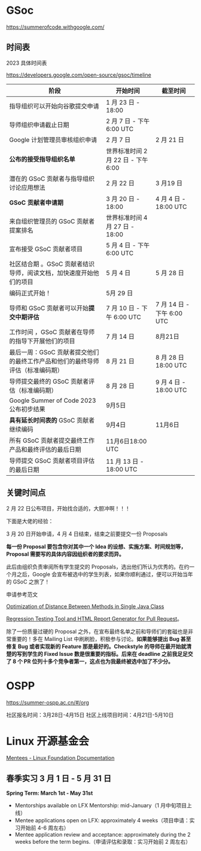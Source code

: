 # GSoc

https://summerofcode.withgoogle.com/

## 时间表

2023 具体时间表

https://developers.google.com/open-source/gsoc/timeline

| 阶段                                                         | 开始时间                            | 截至时间                   |
| ------------------------------------------------------------ | ----------------------------------- | -------------------------- |
| 指导组织可以开始向谷歌提交申请                               | 1 月 23 日 - 18:00                  |                            |
| 导师组织申请截止日期                                         | 2 月 7 日 - 下午 6:00 UTC           |                            |
| Google 计划管理员审核组织申请                                | 2 月 7 日                           | 2 月 21 日                 |
| **公布的接受指导组织名单**                                   | 世界标准时间 2 月 22 日 - 下午 6:00 |                            |
| 潜在的 GSoC 贡献者与指导组织讨论应用想法                     | 2 月 22 日                          | 3 月19 日                  |
| **GSoC 贡献者申请期**                                        | 3 月 20 日 - 18:00                  | 4 月 4 日 - 18:00 UTC      |
| 来自组织管理员的 GSoC 贡献者提案排名                         | 世界标准时间 4 月 27 日 - 18:00     |                            |
| 宣布接受 GSoC 贡献者项目                                     | 5 月 4 日 - 下午 6:00 UTC           |                            |
| 社区结合期 。GSoC 贡献者结识导师，阅读文档，加快速度开始他们的项目 | 5 月 4 日                           | 5 月 28 日                 |
| 编码正式开始！                                               | 5月 29 日                           |                            |
| 导师和 GSoC 贡献者可以开始**提交中期评估**                   | 7 月 10 日 - 下午 6:00 UTC          | 7 月 14 日 - 下午 6:00 UTC |
| 工作时间 ，GSoC 贡献者在导师的指导下开展他们的项目           | 7 月 14 日                          | 8月21日                    |
| 最后一周：GSoC 贡献者提交他们的最终工作产品和他们的最终导师评估（标准编码期） | 8 月 21 日                          | 8 月 28 日 18:00 UTC       |
| 导师提交最终的 GSoC 贡献者评估（标准编码期）                 | 8 月 28 日                          | 9 月 4 日 - 18:00 UTC      |
| Google Summer of Code 2023 公布初步结果                      | 9月5日                              |                            |
| **具有延长时间表的** GSoC 贡献者继续编码                     | 9月4日                              | 11月6日                    |
| 所有 GSoC 贡献者提交最终工作产品和最终评估的最后日期         | 11月6日18:00 UTC                    |                            |
| 导师提交 GSoC 贡献者项目评估的最后日期                       | 11 月 13 日 - 18:00 UTC             |                            |



## 关键时间点

2 月 22 日公布项目，开始找合适的，大胆冲啊！！！



下面是大佬的经验：

3 月 20 日开始申请，4 月 4 日结束，结束之前要提交一份 Proposals

**每一份 Proposal 要包含你对其中一个 Idea 的设想、实施方案、时间规划等，Proposal 需要写的具体内容因组织者的要求而异。**

此后由组织负责审阅所有学生提交的 Proposals，选出他们所认为优秀的。在约一个月之后，Google 会宣布被选中的学生列表，如果你顺利通过，便可以开始当年的 GSoC 之旅了！ 


申请参考范文

[Optimization of Distance Between Methods in Single Java Class](https://link.zhihu.com/?target=https%3A//docs.google.com/document/d/1lWXpWhUN6cE06sjQANjWxamc_X3ddbSphTRSofChLyk/edit%3Fusp%3Dsharing)

[Regression Testing Tool and HTML Report Generator for Pull Request](https://link.zhihu.com/?target=https%3A//docs.google.com/document/d/1xu6SE4qeKTRQ45R9FSLOQB-t5ExzBGyvU9FLGifvxY0/edit%3Fusp%3Dsharing)。

除了一份质量过硬的 Proposal 之外，在宣布最终名单之前和导师们的套磁也是非常重要的！多在 Mailing List 中刷刷脸，积极参与讨论。**如果能够提出 Bug 甚至修复 Bug 或者实现新的 Feature 那是最好的。Checkstyle 的导师在最开始就清楚的写到学生的 Fixed Issue 数是很重要的指标。后来在 deadline 之前我足足交了 8 个 PR 位列十多个竞争者第一，这点也为我最终被选中加了不少分。**





# OSPP

https://summer-ospp.ac.cn/#/org

社区报名时间：3月28日-4月15日
社区上线项目时间：4月21日-5月10日



# Linux 开源基金会

[Mentees - Linux Foundation Documentation](https://docs.linuxfoundation.org/lfx/mentorship/mentees)

## 春季实习 3 月 1 日 - 5 月 31 日

**Spring Term: March 1st - May 31st**

- Mentorships available on LFX Mentorship: mid-January（1 月中旬项目上线）
- Mentee applications open on LFX: approximately 4 weeks（项目申请：实习开始前 4-6 周左右）
- Mentee application review and acceptance: approximately during the 2 weeks before the term begins.（申请评估和录取：实习开始前 2 周左右）